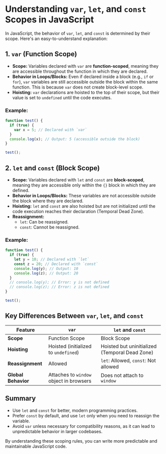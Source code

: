 # Understanding `var`, `let`, and `const` Scopes in JavaScript

In JavaScript, the behavior of `var`, `let`, and `const` is determined by their scope. Here's an easy-to-understand explanation:

## **1. `var` (Function Scope)**

- **Scope:** Variables declared with `var` are **function-scoped**, meaning they are accessible throughout the function in which they are declared.
- **Behavior in Loops/Blocks:** Even if declared inside a block (e.g., `if` or `for`), `var` variables are still accessible outside the block within the same function. This is because `var` does not create block-level scope.
- **Hoisting:** `var` declarations are hoisted to the top of their scope, but their value is set to `undefined` until the code executes.

### Example:

```javascript
function test() {
  if (true) {
    var x = 5; // Declared with `var`
  }
  console.log(x); // Output: 5 (accessible outside the block)
}

test();
```

## **2. `let` and `const` (Block Scope)**

- **Scope:** Variables declared with `let` and `const` are **block-scoped**, meaning they are accessible only within the `{}` block in which they are defined.
- **Behavior in Loops/Blocks:** These variables are not accessible outside the block where they are declared.
- **Hoisting:** `let` and `const` are also hoisted but are not initialized until the code execution reaches their declaration (Temporal Dead Zone).
- **Reassignment:**
  - `let`: Can be reassigned.
  - `const`: Cannot be reassigned.

### Example:

```javascript
function test() {
  if (true) {
    let y = 10; // Declared with `let`
    const z = 20; // Declared with `const`
    console.log(y); // Output: 10
    console.log(z); // Output: 20
  }
  // console.log(y); // Error: y is not defined
  // console.log(z); // Error: z is not defined
}

test();
```

## **Key Differences Between `var`, `let`, and `const`**

| Feature             | `var`                                   | `let` and `const`                              |
| ------------------- | --------------------------------------- | ---------------------------------------------- |
| **Scope**           | Function Scope                          | Block Scope                                    |
| **Hoisting**        | Hoisted (initialized to `undefined`)    | Hoisted but uninitialized (Temporal Dead Zone) |
| **Reassignment**    | Allowed                                 | `let`: Allowed, `const`: Not allowed           |
| **Global Behavior** | Attaches to `window` object in browsers | Does not attach to `window`                    |

## **Summary**

- Use `let` and `const` for better, modern programming practices.
- Prefer `const` by default, and use `let` only when you need to reassign the variable.
- Avoid `var` unless necessary for compatibility reasons, as it can lead to unpredictable behavior in larger codebases.

By understanding these scoping rules, you can write more predictable and maintainable JavaScript code.

